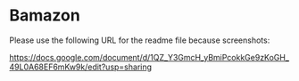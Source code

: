 # Bamazon

Please use the following URL for the readme file because screenshots: 

https://docs.google.com/document/d/1QZ_Y3GmcH_yBmiPcokkGe9zKoGH_49L0A68EF6mKw9k/edit?usp=sharing
